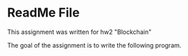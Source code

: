# ReadMe File

This assignment was written for hw2 "Blockchain"

The goal of the assignment is to write the following program.
